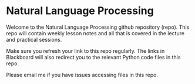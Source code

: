 # Natural Language Processing

Welcome to the Natural Language Processing github repository (repo). This repo will contain weekly lesson notes and all that is covered in the lecture and practical sessions.

Make sure you refresh your link to this repo regularly. The links in Blackboard will also redirect you to the relevant Python code files in this repo.

Please email me if you have issues accessing files in this repo.
